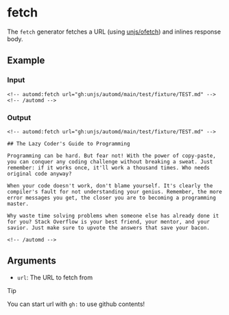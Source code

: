 # fetch

The `fetch` generator fetches a URL (using [unjs/ofetch](https://ofetch.unjs.io)) and inlines response body.

## Example

<!-- automd:example generator=fetch url="gh:unjs/automd/main/test/fixture/TEST.md" -->

### Input

    <!-- automd:fetch url="gh:unjs/automd/main/test/fixture/TEST.md" -->
    <!-- /automd -->

### Output

    <!-- automd:fetch url="gh:unjs/automd/main/test/fixture/TEST.md" -->
    
    ## The Lazy Coder's Guide to Programming
    
    Programming can be hard. But fear not! With the power of copy-paste, you can conquer any coding challenge without breaking a sweat. Just remember: if it works once, it'll work a thousand times. Who needs original code anyway?
    
    When your code doesn't work, don't blame yourself. It's clearly the compiler's fault for not understanding your genius. Remember, the more error messages you get, the closer you are to becoming a programming master.
    
    Why waste time solving problems when someone else has already done it for you? Stack Overflow is your best friend, your mentor, and your savior. Just make sure to upvote the answers that save your bacon.
    
    <!-- /automd -->

<!-- /automd -->

## Arguments

- `url`: The URL to fetch from

> [!TIP]
> You can start url with `gh:` to use github contents!
